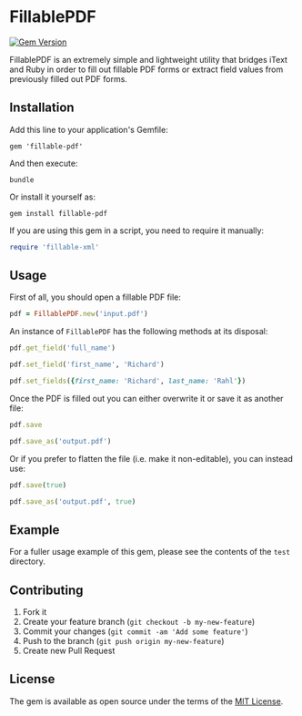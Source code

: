 # FillablePDF

[![Gem Version](https://badge.fury.io/rb/fillable-pdf.svg)](https://rubygems.org/gems/fillable-pdf)

FillablePDF is an extremely simple and lightweight utility that bridges iText and Ruby in order to fill out fillable PDF forms or extract field values from previously filled out PDF forms. 


## Installation

Add this line to your application's Gemfile:

    gem 'fillable-pdf'

And then execute:

    bundle

Or install it yourself as:

    gem install fillable-pdf

If you are using this gem in a script, you need to require it manually:

```ruby
require 'fillable-xml'
```

## Usage

First of all, you should open a fillable PDF file:

```ruby
pdf = FillablePDF.new('input.pdf')
```

An instance of `FillablePDF` has the following methods at its disposal:

```ruby
pdf.get_field('full_name')

pdf.set_field('first_name', 'Richard')

pdf.set_fields({first_name: 'Richard', last_name: 'Rahl'})
```

Once the PDF is filled out you can either overwrite it or save it as another file:

```ruby
pdf.save

pdf.save_as('output.pdf')
```

Or if you prefer to flatten the file (i.e. make it non-editable), you can instead use:

```ruby
pdf.save(true)

pdf.save_as('output.pdf', true)
```


## Example

For a fuller usage example of this gem, please see the contents of the `test` directory.


## Contributing

1. Fork it
2. Create your feature branch (`git checkout -b my-new-feature`)
3. Commit your changes (`git commit -am 'Add some feature'`)
4. Push to the branch (`git push origin my-new-feature`)
5. Create new Pull Request


## License

The gem is available as open source under the terms of the [MIT License](http://opensource.org/licenses/MIT).